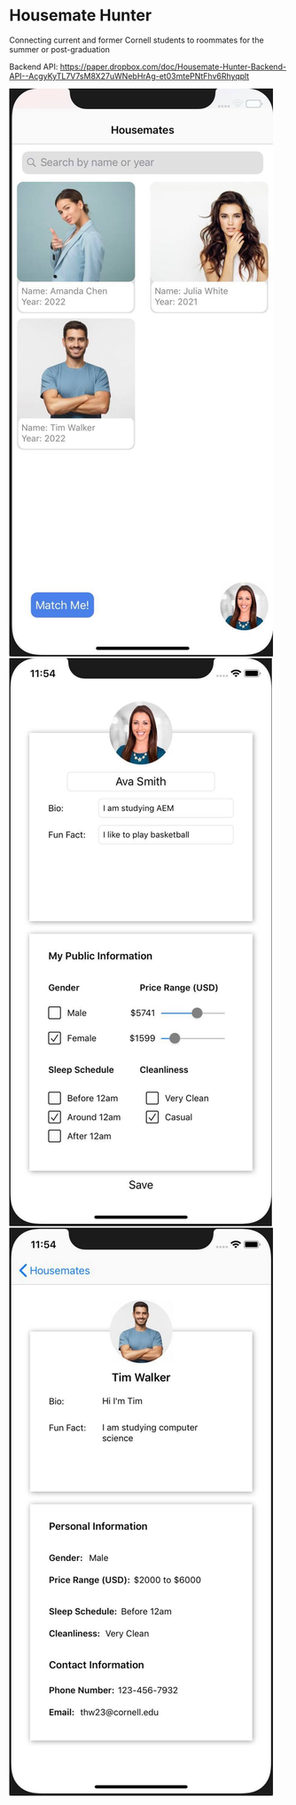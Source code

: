 # Housemate Hunter
Connecting current and former Cornell students to roommates for the summer or post-graduation

Backend API: https://paper.dropbox.com/doc/Housemate-Hunter-Backend-API--AcgyKyTL7V7sM8X27uWNebHrAg-et03mtePNtFhv6Rhyqplt

![Screenshot 1](images/1.jpg)
![Screenshot 2](images/2.jpg)
![Screenshot 3](images/3.jpg)